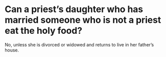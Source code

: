 # Can a priest’s daughter who has married someone who is not a priest eat the holy food?

No, unless she is divorced or widowed and returns to live in her father’s house.
